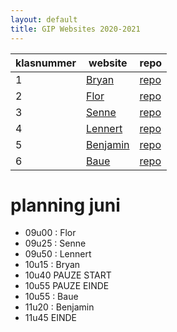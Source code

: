 ```yaml
---
layout: default
title: GIP Websites 2020-2021
---
```


| klasnummer | website | repo |
|---|---|---|
| 1 | [Bryan](https://bryanb-immalle.github.io/GipWebsite/) | [repo](https://github.com/BryanB-immalle/GipWebsite) |
| 2 | [Flor](https://flordc-immalle.github.io/Gipwebsite/index.html) | [repo](https://github.com/FlorDC-immalle/Gipwebsite) |
| 3 | [Senne](https://sennek-immalle.github.io/GIPWebsite/index.html) | [repo](https://github.com/SenneK-immalle/GIPWebsite) |
| 4 | [Lennert](https://lennertl-immalle.github.io/GipWebsite/) | [repo](https://github.com/LennertL-immalle/GipWebsite) |
| 5 | [Benjamin](https://benjaminl-immalle.github.io/GIP-website/) | [repo](https://github.com/BenjaminL-immalle/GIP-website) |
| 6 | [Baue](https://baues-immalle.github.io/Gipwebsite/) | [repo](https://github.com/BaueS-immalle/Gipwebsite) |

# planning juni

- 09u00 : Flor
- 09u25 : Senne
- 09u50 : Lennert
- 10u15 : Bryan
- 10u40 PAUZE START
- 10u55 PAUZE EINDE
- 10u55 : Baue
- 11u20 : Benjamin
- 11u45 EINDE

